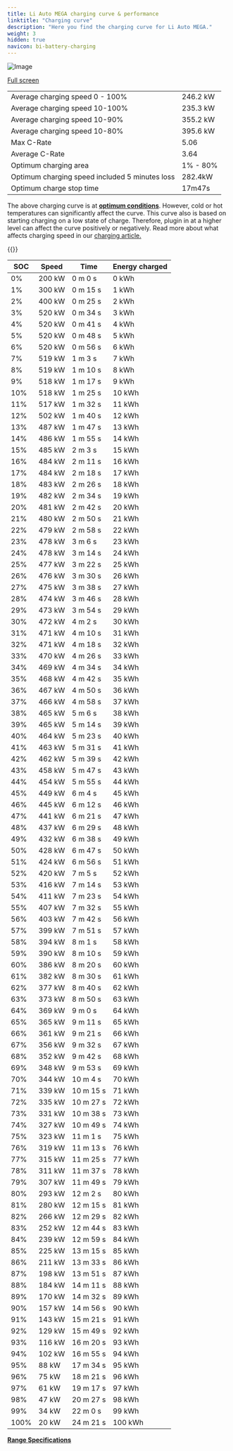 ```yaml
---
title: Li Auto MEGA charging curve & performance
linktitle: "Charging curve"
description: "Here you find the charging curve for Li Auto MEGA."
weight: 3
hidden: true
navicon: bi-battery-charging
---
```

<!-- markdownlint-disable MD033 -->
![Image](../chargingcurve.svg "Click for large")

[Full screen](../chargingcurve.svg)


<table class="table table-striped border">
<tbody>
<tr>
<td>Average charging speed 0 - 100%</td><td>246.2 kW</td>
</tr>
<tr>
<td>Average charging speed 10-100%</td><td>235.3 kW</td>
</tr>
<tr>
<td>Average charging speed 10-90%</td><td>355.2 kW</td>
</tr>
<tr>
<td>Average charging speed 10-80%</td><td>395.6 kW</td>
</tr>
<tr>
<td>Max C-Rate</td><td>5.06</td>
</tr>
<tr>
<td>Average C-Rate</td><td>3.64</td>
</tr>
<tr>
<td>Optimum charging area</td><td>1% - 80%</td>
</tr>
<tr>
<td>Optimum charging speed included 5 minutes loss</td><td>282.4kW</td>
</tr>
<tr>
<td>Optimum charge stop time</td><td>17m47s</td>
</tr>
</tbody>
</table>


The above charging curve is at **[optimum conditions](../../../../../technology/battery/charging/#temperature)**. However, cold or hot temperatures can significantly affect the curve. This curve also is based on starting charging on a low state of charge. Therefore, plugin in at a higher level can affect the curve positively or negatively. Read more about what affects charging speed in our [charging article.](../../../../../technology/battery/charging/)


{{<evkxdisplayaddarticle />}}
<table class="table table-striped border">
<thead>
<tr><th>SOC</th><th>Speed</th><th>Time</th><th>Energy charged</th></tr>
</thead>
<tbody>
<tr>
<td>0%</td><td>200 kW</td><td> 0 m 0 s </td><td>0 kWh </td>
</tr>
<tr>
<td>1%</td><td>300 kW</td><td> 0 m 15 s </td><td>1 kWh </td>
</tr>
<tr>
<td>2%</td><td>400 kW</td><td> 0 m 25 s </td><td>2 kWh </td>
</tr>
<tr>
<td>3%</td><td>520 kW</td><td> 0 m 34 s </td><td>3 kWh </td>
</tr>
<tr>
<td>4%</td><td>520 kW</td><td> 0 m 41 s </td><td>4 kWh </td>
</tr>
<tr>
<td>5%</td><td>520 kW</td><td> 0 m 48 s </td><td>5 kWh </td>
</tr>
<tr>
<td>6%</td><td>520 kW</td><td> 0 m 56 s </td><td>6 kWh </td>
</tr>
<tr>
<td>7%</td><td>519 kW</td><td> 1 m 3 s </td><td>7 kWh </td>
</tr>
<tr>
<td>8%</td><td>519 kW</td><td> 1 m 10 s </td><td>8 kWh </td>
</tr>
<tr>
<td>9%</td><td>518 kW</td><td> 1 m 17 s </td><td>9 kWh </td>
</tr>
<tr>
<td>10%</td><td>518 kW</td><td> 1 m 25 s </td><td>10 kWh </td>
</tr>
<tr>
<td>11%</td><td>517 kW</td><td> 1 m 32 s </td><td>11 kWh </td>
</tr>
<tr>
<td>12%</td><td>502 kW</td><td> 1 m 40 s </td><td>12 kWh </td>
</tr>
<tr>
<td>13%</td><td>487 kW</td><td> 1 m 47 s </td><td>13 kWh </td>
</tr>
<tr>
<td>14%</td><td>486 kW</td><td> 1 m 55 s </td><td>14 kWh </td>
</tr>
<tr>
<td>15%</td><td>485 kW</td><td> 2 m 3 s </td><td>15 kWh </td>
</tr>
<tr>
<td>16%</td><td>484 kW</td><td> 2 m 11 s </td><td>16 kWh </td>
</tr>
<tr>
<td>17%</td><td>484 kW</td><td> 2 m 18 s </td><td>17 kWh </td>
</tr>
<tr>
<td>18%</td><td>483 kW</td><td> 2 m 26 s </td><td>18 kWh </td>
</tr>
<tr>
<td>19%</td><td>482 kW</td><td> 2 m 34 s </td><td>19 kWh </td>
</tr>
<tr>
<td>20%</td><td>481 kW</td><td> 2 m 42 s </td><td>20 kWh </td>
</tr>
<tr>
<td>21%</td><td>480 kW</td><td> 2 m 50 s </td><td>21 kWh </td>
</tr>
<tr>
<td>22%</td><td>479 kW</td><td> 2 m 58 s </td><td>22 kWh </td>
</tr>
<tr>
<td>23%</td><td>478 kW</td><td> 3 m 6 s </td><td>23 kWh </td>
</tr>
<tr>
<td>24%</td><td>478 kW</td><td> 3 m 14 s </td><td>24 kWh </td>
</tr>
<tr>
<td>25%</td><td>477 kW</td><td> 3 m 22 s </td><td>25 kWh </td>
</tr>
<tr>
<td>26%</td><td>476 kW</td><td> 3 m 30 s </td><td>26 kWh </td>
</tr>
<tr>
<td>27%</td><td>475 kW</td><td> 3 m 38 s </td><td>27 kWh </td>
</tr>
<tr>
<td>28%</td><td>474 kW</td><td> 3 m 46 s </td><td>28 kWh </td>
</tr>
<tr>
<td>29%</td><td>473 kW</td><td> 3 m 54 s </td><td>29 kWh </td>
</tr>
<tr>
<td>30%</td><td>472 kW</td><td> 4 m 2 s </td><td>30 kWh </td>
</tr>
<tr>
<td>31%</td><td>471 kW</td><td> 4 m 10 s </td><td>31 kWh </td>
</tr>
<tr>
<td>32%</td><td>471 kW</td><td> 4 m 18 s </td><td>32 kWh </td>
</tr>
<tr>
<td>33%</td><td>470 kW</td><td> 4 m 26 s </td><td>33 kWh </td>
</tr>
<tr>
<td>34%</td><td>469 kW</td><td> 4 m 34 s </td><td>34 kWh </td>
</tr>
<tr>
<td>35%</td><td>468 kW</td><td> 4 m 42 s </td><td>35 kWh </td>
</tr>
<tr>
<td>36%</td><td>467 kW</td><td> 4 m 50 s </td><td>36 kWh </td>
</tr>
<tr>
<td>37%</td><td>466 kW</td><td> 4 m 58 s </td><td>37 kWh </td>
</tr>
<tr>
<td>38%</td><td>465 kW</td><td> 5 m 6 s </td><td>38 kWh </td>
</tr>
<tr>
<td>39%</td><td>465 kW</td><td> 5 m 14 s </td><td>39 kWh </td>
</tr>
<tr>
<td>40%</td><td>464 kW</td><td> 5 m 23 s </td><td>40 kWh </td>
</tr>
<tr>
<td>41%</td><td>463 kW</td><td> 5 m 31 s </td><td>41 kWh </td>
</tr>
<tr>
<td>42%</td><td>462 kW</td><td> 5 m 39 s </td><td>42 kWh </td>
</tr>
<tr>
<td>43%</td><td>458 kW</td><td> 5 m 47 s </td><td>43 kWh </td>
</tr>
<tr>
<td>44%</td><td>454 kW</td><td> 5 m 55 s </td><td>44 kWh </td>
</tr>
<tr>
<td>45%</td><td>449 kW</td><td> 6 m 4 s </td><td>45 kWh </td>
</tr>
<tr>
<td>46%</td><td>445 kW</td><td> 6 m 12 s </td><td>46 kWh </td>
</tr>
<tr>
<td>47%</td><td>441 kW</td><td> 6 m 21 s </td><td>47 kWh </td>
</tr>
<tr>
<td>48%</td><td>437 kW</td><td> 6 m 29 s </td><td>48 kWh </td>
</tr>
<tr>
<td>49%</td><td>432 kW</td><td> 6 m 38 s </td><td>49 kWh </td>
</tr>
<tr>
<td>50%</td><td>428 kW</td><td> 6 m 47 s </td><td>50 kWh </td>
</tr>
<tr>
<td>51%</td><td>424 kW</td><td> 6 m 56 s </td><td>51 kWh </td>
</tr>
<tr>
<td>52%</td><td>420 kW</td><td> 7 m 5 s </td><td>52 kWh </td>
</tr>
<tr>
<td>53%</td><td>416 kW</td><td> 7 m 14 s </td><td>53 kWh </td>
</tr>
<tr>
<td>54%</td><td>411 kW</td><td> 7 m 23 s </td><td>54 kWh </td>
</tr>
<tr>
<td>55%</td><td>407 kW</td><td> 7 m 32 s </td><td>55 kWh </td>
</tr>
<tr>
<td>56%</td><td>403 kW</td><td> 7 m 42 s </td><td>56 kWh </td>
</tr>
<tr>
<td>57%</td><td>399 kW</td><td> 7 m 51 s </td><td>57 kWh </td>
</tr>
<tr>
<td>58%</td><td>394 kW</td><td> 8 m 1 s </td><td>58 kWh </td>
</tr>
<tr>
<td>59%</td><td>390 kW</td><td> 8 m 10 s </td><td>59 kWh </td>
</tr>
<tr>
<td>60%</td><td>386 kW</td><td> 8 m 20 s </td><td>60 kWh </td>
</tr>
<tr>
<td>61%</td><td>382 kW</td><td> 8 m 30 s </td><td>61 kWh </td>
</tr>
<tr>
<td>62%</td><td>377 kW</td><td> 8 m 40 s </td><td>62 kWh </td>
</tr>
<tr>
<td>63%</td><td>373 kW</td><td> 8 m 50 s </td><td>63 kWh </td>
</tr>
<tr>
<td>64%</td><td>369 kW</td><td> 9 m 0 s </td><td>64 kWh </td>
</tr>
<tr>
<td>65%</td><td>365 kW</td><td> 9 m 11 s </td><td>65 kWh </td>
</tr>
<tr>
<td>66%</td><td>361 kW</td><td> 9 m 21 s </td><td>66 kWh </td>
</tr>
<tr>
<td>67%</td><td>356 kW</td><td> 9 m 32 s </td><td>67 kWh </td>
</tr>
<tr>
<td>68%</td><td>352 kW</td><td> 9 m 42 s </td><td>68 kWh </td>
</tr>
<tr>
<td>69%</td><td>348 kW</td><td> 9 m 53 s </td><td>69 kWh </td>
</tr>
<tr>
<td>70%</td><td>344 kW</td><td> 10 m 4 s </td><td>70 kWh </td>
</tr>
<tr>
<td>71%</td><td>339 kW</td><td> 10 m 15 s </td><td>71 kWh </td>
</tr>
<tr>
<td>72%</td><td>335 kW</td><td> 10 m 27 s </td><td>72 kWh </td>
</tr>
<tr>
<td>73%</td><td>331 kW</td><td> 10 m 38 s </td><td>73 kWh </td>
</tr>
<tr>
<td>74%</td><td>327 kW</td><td> 10 m 49 s </td><td>74 kWh </td>
</tr>
<tr>
<td>75%</td><td>323 kW</td><td> 11 m 1 s </td><td>75 kWh </td>
</tr>
<tr>
<td>76%</td><td>319 kW</td><td> 11 m 13 s </td><td>76 kWh </td>
</tr>
<tr>
<td>77%</td><td>315 kW</td><td> 11 m 25 s </td><td>77 kWh </td>
</tr>
<tr>
<td>78%</td><td>311 kW</td><td> 11 m 37 s </td><td>78 kWh </td>
</tr>
<tr>
<td>79%</td><td>307 kW</td><td> 11 m 49 s </td><td>79 kWh </td>
</tr>
<tr>
<td>80%</td><td>293 kW</td><td> 12 m 2 s </td><td>80 kWh </td>
</tr>
<tr>
<td>81%</td><td>280 kW</td><td> 12 m 15 s </td><td>81 kWh </td>
</tr>
<tr>
<td>82%</td><td>266 kW</td><td> 12 m 29 s </td><td>82 kWh </td>
</tr>
<tr>
<td>83%</td><td>252 kW</td><td> 12 m 44 s </td><td>83 kWh </td>
</tr>
<tr>
<td>84%</td><td>239 kW</td><td> 12 m 59 s </td><td>84 kWh </td>
</tr>
<tr>
<td>85%</td><td>225 kW</td><td> 13 m 15 s </td><td>85 kWh </td>
</tr>
<tr>
<td>86%</td><td>211 kW</td><td> 13 m 33 s </td><td>86 kWh </td>
</tr>
<tr>
<td>87%</td><td>198 kW</td><td> 13 m 51 s </td><td>87 kWh </td>
</tr>
<tr>
<td>88%</td><td>184 kW</td><td> 14 m 11 s </td><td>88 kWh </td>
</tr>
<tr>
<td>89%</td><td>170 kW</td><td> 14 m 32 s </td><td>89 kWh </td>
</tr>
<tr>
<td>90%</td><td>157 kW</td><td> 14 m 56 s </td><td>90 kWh </td>
</tr>
<tr>
<td>91%</td><td>143 kW</td><td> 15 m 21 s </td><td>91 kWh </td>
</tr>
<tr>
<td>92%</td><td>129 kW</td><td> 15 m 49 s </td><td>92 kWh </td>
</tr>
<tr>
<td>93%</td><td>116 kW</td><td> 16 m 20 s </td><td>93 kWh </td>
</tr>
<tr>
<td>94%</td><td>102 kW</td><td> 16 m 55 s </td><td>94 kWh </td>
</tr>
<tr>
<td>95%</td><td>88 kW</td><td> 17 m 34 s </td><td>95 kWh </td>
</tr>
<tr>
<td>96%</td><td>75 kW</td><td> 18 m 21 s </td><td>96 kWh </td>
</tr>
<tr>
<td>97%</td><td>61 kW</td><td> 19 m 17 s </td><td>97 kWh </td>
</tr>
<tr>
<td>98%</td><td>47 kW</td><td> 20 m 27 s </td><td>98 kWh </td>
</tr>
<tr>
<td>99%</td><td>34 kW</td><td> 22 m 0 s </td><td>99 kWh </td>
</tr>
<tr>
<td>100%</td><td>20 kW</td><td> 24 m 21 s </td><td>100 kWh </td>
</tr>
</tbody>
</table>

<div class="mt-3 mb-3">
<a href="../rangeandconsumption/" class="text-decoration-none text-black">
<strong><i class="bi-arrow-left"></i> Range </strong>
</a>
<a href="../specifications/" class="text-decoration-none text-black float-end">
<strong>Specifications <i class="bi-arrow-right"></i></strong>
</a>
</div>
